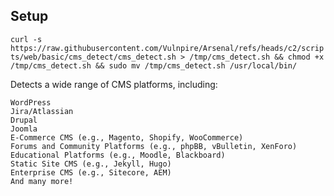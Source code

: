 ## Setup

```curl -s https://raw.githubusercontent.com/Vulnpire/Arsenal/refs/heads/c2/scripts/web/basic/cms_detect/cms_detect.sh > /tmp/cms_detect.sh && chmod +x /tmp/cms_detect.sh && sudo mv /tmp/cms_detect.sh /usr/local/bin/```

Detects a wide range of CMS platforms, including:

    WordPress
    Jira/Atlassian
    Drupal
    Joomla
    E-Commerce CMS (e.g., Magento, Shopify, WooCommerce)
    Forums and Community Platforms (e.g., phpBB, vBulletin, XenForo)
    Educational Platforms (e.g., Moodle, Blackboard)
    Static Site CMS (e.g., Jekyll, Hugo)
    Enterprise CMS (e.g., Sitecore, AEM)
    And many more!
